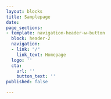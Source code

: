```yaml
---
layout: blocks
title: Samplepage
date: 
page_sections:
- template: navigation-header-w-button
  block: header-2
  navigation:
  - link: "/"
    link_text: Homepage
  logo: ''
  cta:
    url: ''
    button_text: ''
published: false

---
```

